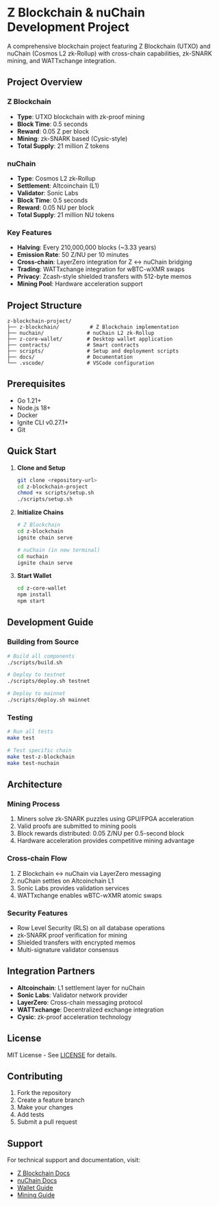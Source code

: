 # Z Blockchain & nuChain Development Project

A comprehensive blockchain project featuring Z Blockchain (UTXO) and nuChain (Cosmos L2 zk-Rollup) with cross-chain capabilities, zk-SNARK mining, and WATTxchange integration.

## Project Overview

### Z Blockchain
- **Type**: UTXO blockchain with zk-proof mining
- **Block Time**: 0.5 seconds
- **Reward**: 0.05 Z per block
- **Mining**: zk-SNARK based (Cysic-style)
- **Total Supply**: 21 million Z tokens

### nuChain
- **Type**: Cosmos L2 zk-Rollup
- **Settlement**: Altcoinchain (L1)
- **Validator**: Sonic Labs
- **Block Time**: 0.5 seconds
- **Reward**: 0.05 NU per block
- **Total Supply**: 21 million NU tokens

### Key Features
- **Halving**: Every 210,000,000 blocks (~3.33 years)
- **Emission Rate**: 50 Z/NU per 10 minutes
- **Cross-chain**: LayerZero integration for Z ↔ nuChain bridging
- **Trading**: WATTxchange integration for wBTC-wXMR swaps
- **Privacy**: Zcash-style shielded transfers with 512-byte memos
- **Mining Pool**: Hardware acceleration support

## Project Structure

```
z-blockchain-project/
├── z-blockchain/          # Z Blockchain implementation
├── nuchain/              # nuChain L2 zk-Rollup
├── z-core-wallet/        # Desktop wallet application
├── contracts/            # Smart contracts
├── scripts/              # Setup and deployment scripts
├── docs/                 # Documentation
└── .vscode/              # VSCode configuration
```

## Prerequisites

- Go 1.21+
- Node.js 18+
- Docker
- Ignite CLI v0.27.1+
- Git

## Quick Start

1. **Clone and Setup**
   ```bash
   git clone <repository-url>
   cd z-blockchain-project
   chmod +x scripts/setup.sh
   ./scripts/setup.sh
   ```

2. **Initialize Chains**
   ```bash
   # Z Blockchain
   cd z-blockchain
   ignite chain serve

   # nuChain (in new terminal)
   cd nuchain
   ignite chain serve
   ```

3. **Start Wallet**
   ```bash
   cd z-core-wallet
   npm install
   npm start
   ```

## Development Guide

### Building from Source
```bash
# Build all components
./scripts/build.sh

# Deploy to testnet
./scripts/deploy.sh testnet

# Deploy to mainnet
./scripts/deploy.sh mainnet
```

### Testing
```bash
# Run all tests
make test

# Test specific chain
make test-z-blockchain
make test-nuchain
```

## Architecture

### Mining Process
1. Miners solve zk-SNARK puzzles using GPU/FPGA acceleration
2. Valid proofs are submitted to mining pools
3. Block rewards distributed: 0.05 Z/NU per 0.5-second block
4. Hardware acceleration provides competitive mining advantage

### Cross-chain Flow
1. Z Blockchain ↔ nuChain via LayerZero messaging
2. nuChain settles on Altcoinchain L1
3. Sonic Labs provides validation services
4. WATTxchange enables wBTC-wXMR atomic swaps

### Security Features
- Row Level Security (RLS) on all database operations
- zk-SNARK proof verification for mining
- Shielded transfers with encrypted memos
- Multi-signature validator consensus

## Integration Partners

- **Altcoinchain**: L1 settlement layer for nuChain
- **Sonic Labs**: Validator network provider
- **LayerZero**: Cross-chain messaging protocol
- **WATTxchange**: Decentralized exchange integration
- **Cysic**: zk-proof acceleration technology

## License

MIT License - See [LICENSE](LICENSE) for details.

## Contributing

1. Fork the repository
2. Create a feature branch
3. Make your changes
4. Add tests
5. Submit a pull request

## Support

For technical support and documentation, visit:
- [Z Blockchain Docs](./docs/z-blockchain.md)
- [nuChain Docs](./docs/nuchain.md)
- [Wallet Guide](./docs/wallet.md)
- [Mining Guide](./docs/mining.md)

